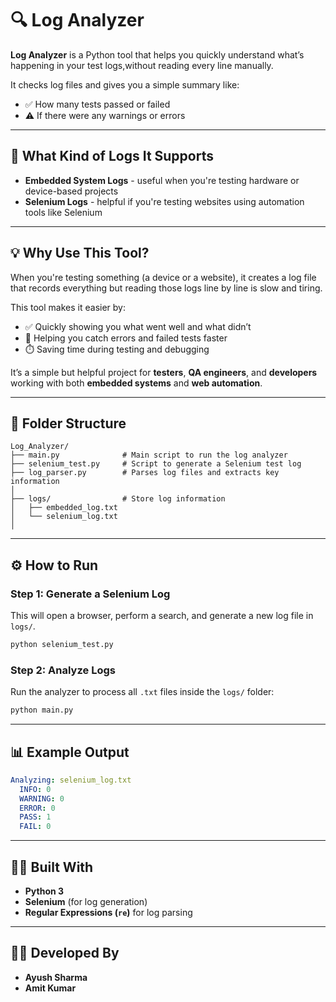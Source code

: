 # 🔍 Log Analyzer

**Log Analyzer** is a Python tool that helps you quickly understand what’s happening in your test logs,without reading every line manually.

It checks log files and gives you a simple summary like:

- ✅ How many tests passed or failed  
- ⚠️ If there were any warnings or errors  

---

## 🔧 What Kind of Logs It Supports

- **Embedded System Logs** - useful when you're testing hardware or device-based projects  
- **Selenium Logs** - helpful if you're testing websites using automation tools like Selenium  

---

## 💡 Why Use This Tool?

When you're testing something (a device or a website), it creates a log file that records everything but reading those logs line by line is slow and tiring.

This tool makes it easier by:

- ✅ Quickly showing you what went well and what didn’t  
- 🚨 Helping you catch errors and failed tests faster  
- ⏱️ Saving time during testing and debugging  

It’s a simple but helpful project for **testers**, **QA engineers**, and **developers** working with both **embedded systems** and **web automation**.



---

## 📁 Folder Structure

```
Log_Analyzer/
├── main.py              # Main script to run the log analyzer
├── selenium_test.py     # Script to generate a Selenium test log
├── log_parser.py        # Parses log files and extracts key information
│
├── logs/                # Store log information
│   ├── embedded_log.txt
│   └── selenium_log.txt
│
```

---

## ⚙️ How to Run

### Step 1: Generate a Selenium Log

This will open a browser, perform a search, and generate a new log file in `logs/`.

```bash
python selenium_test.py
```

### Step 2: Analyze Logs

Run the analyzer to process all `.txt` files inside the `logs/` folder:

```bash
python main.py
```

---

## 📊 Example Output

```yaml
Analyzing: selenium_log.txt
  INFO: 0
  WARNING: 0
  ERROR: 0
  PASS: 1
  FAIL: 0
```

---



## 👨‍💻 Built With

- **Python 3**
- **Selenium** (for log generation)
- **Regular Expressions (`re`)** for log parsing

---

## 🙋‍♂️ Developed By

- **Ayush Sharma**  
- **Amit Kumar** 

